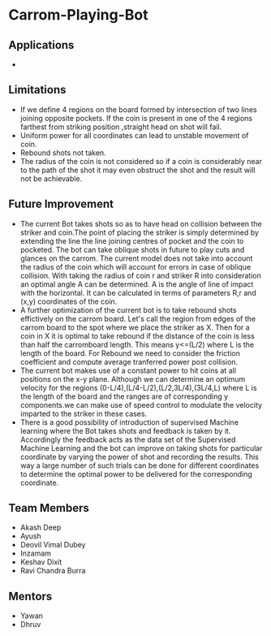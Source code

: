# Carrom-Playing-Bot
## Applications
- 
## Limitations
- If we define 4 regions on the board formed by intersection of two lines joining opposite pockets. If the coin is present in one of the 4 regions farthest from striking position
,straight head on shot will fail.
- Uniform power for all coordinates can lead to unstable movement of coin.
- Rebound shots not taken.
- The radius of the coin is not considered so if a coin is considerably near to the path of the shot it may even obstruct the shot and the result will not be achievable.
## Future Improvement
- The current Bot takes shots so as to have head on collision between the striker and coin.The point of placing the striker is simply determined by extending the line the line joining centres of pocket and the coin to pocketed. The bot can take oblique shots in future to play cuts and glances on the carrom. The current model does not take into account the radius of the coin which will account for errors in case of oblique collision. With taking the radius of coin r and striker R into consideration an optimal angle A can be determined. A is the angle of line of impact with the horizontal. It can be calculated in terms of parameters R,r and (x,y) coordinates of the coin.
- A further optimization of the current bot is to take rebound shots effictively on the carrom board. Let's call the region from edges of the carrom board to the spot where we place the striker as X. Then for a coin in X it is optimal to take rebound if the distance of the coin is less than half the carromboard length. This means y<=(L/2) where L is the length of the board. For Rebound we need to consider the friction coefficient and compute average tranferred power post collision.
- The current bot makes use of a constant power to hit coins at all positions on the x-y plane. Although we can determine an optimum velocity for the regions (0-L/4),(L/4-L/2),(L/2,3L/4),(3L/4,L) where L is the length of the board and the ranges are of corresponding y components.we can make use of speed control to modulate the velocity imparted to the striker in these cases.
- There is a good possibility of introduction of supervised Machine learning where the Bot takes shots and feedback is taken by it. Accordingly the feedback acts as the data set of the Supervised Machine Learning and the bot can improve on taking shots for particular coordinate by varying the power of shot and recording the results. This way a large number of such trials can be done for different coordinates to determine the optimal power to be delivered for the corresponding coordinate.
## Team Members
- Akash Deep
- Ayush
- Deovil Vimal Dubey
- Inzamam
- Keshav Dixit
- Ravi Chandra Burra
## Mentors
- Yawan 
- Dhruv
